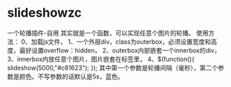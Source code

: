 # slideshowzc
一个轮播插件-自用
其实就是一个函数，可以实现任意个图片的轮播。
使用方法：
0、加载js文件，
1、一个外层div，class为outerbox，必须设置宽度和高度，最好设置overflow：hidden，
2、outerbox内部嵌套一个innerbox的div，
3、innerbox内放任意个图片，图片嵌套在<a>标签里，
4、$(function(){
	  slideshow(5000,"#c81623");
  });
  其中第一个参数是轮播间隔（毫秒），第二个参数是颜色。不写参数的话默认是5s，蓝色。
